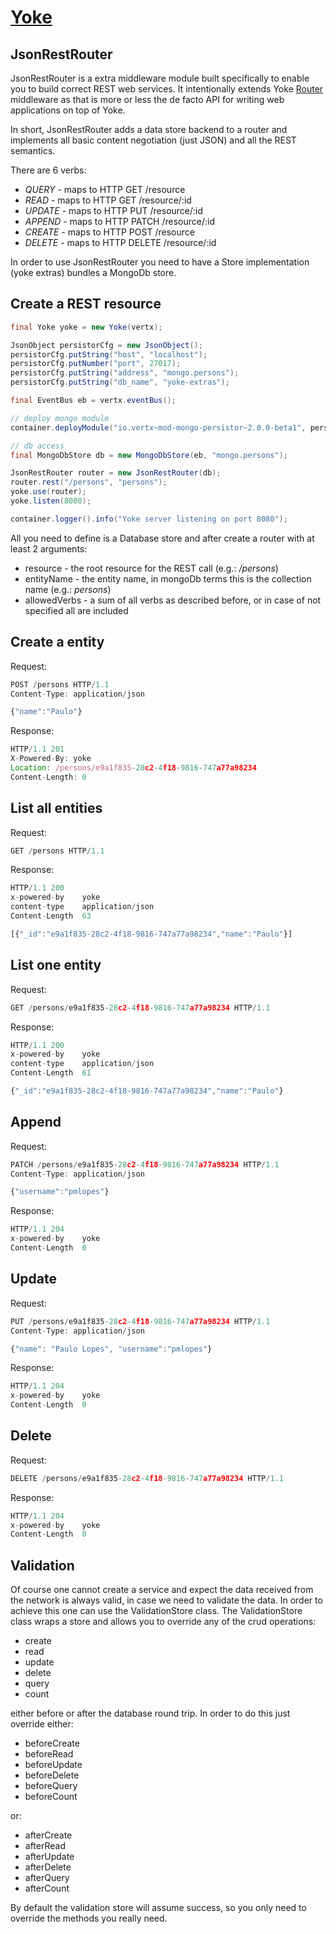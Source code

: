 # [Yoke](/)

## JsonRestRouter

JsonRestRouter is a extra middleware module built specifically to enable you to build correct REST web services. It
intentionally extends Yoke [Router](Router.html) middleware as that is more or less the de facto API for writing web
applications on top of Yoke.

In short, JsonRestRouter adds a data store backend to a router and implements all basic content negotiation (just JSON)
and all the REST semantics.

There are 6 verbs:

* *QUERY* - maps to HTTP GET /resource
* *READ* - maps to HTTP GET /resource/:id
* *UPDATE* - maps to HTTP PUT /resource/:id
* *APPEND* - maps to HTTP PATCH /resource/:id
* *CREATE* - maps to HTTP POST /resource
* *DELETE* - maps to HTTP DELETE /resource/:id

In order to use JsonRestRouter you need to have a Store implementation (yoke extras) bundles a MongoDb store.


## Create a REST resource

``` java
final Yoke yoke = new Yoke(vertx);

JsonObject persistorCfg = new JsonObject();
persistorCfg.putString("host", "localhost");
persistorCfg.putNumber("port", 27017);
persistorCfg.putString("address", "mongo.persons");
persistorCfg.putString("db_name", "yoke-extras");

final EventBus eb = vertx.eventBus();

// deploy mongo module
container.deployModule("io.vertx~mod-mongo-persistor~2.0.0-beta1", persistorCfg);

// db access
final MongoDbStore db = new MongoDbStore(eb, "mongo.persons");

JsonRestRouter router = new JsonRestRouter(db);
router.rest("/persons", "persons");
yoke.use(router);
yoke.listen(8080);

container.logger().info("Yoke server listening on port 8080");
```

All you need to define is a Database store and after create a router with at least 2 arguments:

* resource - the root resource for the REST call (e.g.: */persons*)
* entityName - the entity name, in mongoDb terms this is the collection name (e.g.: *persons*)
* allowedVerbs - a sum of all verbs as described before, or in case of not specified all are included

## Create a entity

Request:

``` javascript
POST /persons HTTP/1.1
Content-Type: application/json

{"name":"Paulo"}
```

Response:

``` javascript
HTTP/1.1 201
X-Powered-By: yoke
Location: /persons/e9a1f835-28c2-4f18-9816-747a77a98234
Content-Length: 0
```

## List all entities

Request:

``` javascript
GET /persons HTTP/1.1
```

Response:

``` javascript
HTTP/1.1 200
x-powered-by	yoke
content-type	application/json
Content-Length	63

[{"_id":"e9a1f835-28c2-4f18-9816-747a77a98234","name":"Paulo"}]
```

## List one entity

Request:

``` javascript
GET /persons/e9a1f835-28c2-4f18-9816-747a77a98234 HTTP/1.1
```

Response:

``` javascript
HTTP/1.1 200
x-powered-by	yoke
content-type	application/json
Content-Length	61

{"_id":"e9a1f835-28c2-4f18-9816-747a77a98234","name":"Paulo"}
```

## Append

Request:

``` javascript
PATCH /persons/e9a1f835-28c2-4f18-9816-747a77a98234 HTTP/1.1
Content-Type: application/json

{"username":"pmlopes"}
```

Response:

``` javascript
HTTP/1.1 204
x-powered-by	yoke
Content-Length	0
```

## Update

Request:

``` javascript
PUT /persons/e9a1f835-28c2-4f18-9816-747a77a98234 HTTP/1.1
Content-Type: application/json

{"name": "Paulo Lopes", "username":"pmlopes"}
```

Response:

``` javascript
HTTP/1.1 204
x-powered-by	yoke
Content-Length	0
```

## Delete

Request:

``` javascript
DELETE /persons/e9a1f835-28c2-4f18-9816-747a77a98234 HTTP/1.1
```

Response:

``` javascript
HTTP/1.1 204
x-powered-by	yoke
Content-Length	0
```

## Validation

Of course one cannot create a service and expect the data received from the network is always valid, in case we need
to validate the data. In order to achieve this one can use the ValidationStore class. The ValidationStore class wraps
a store and allows you to override any of the crud operations:

* create
* read
* update
* delete
* query
* count

either before or after the database round trip. In order to do this just override either:

* beforeCreate
* beforeRead
* beforeUpdate
* beforeDelete
* beforeQuery
* beforeCount

or:

* afterCreate
* afterRead
* afterUpdate
* afterDelete
* afterQuery
* afterCount

By default the validation store will assume success, so you only need to override the methods you really need.